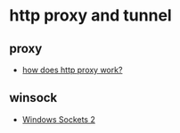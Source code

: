 # http proxy and tunnel

## proxy

- [how does http proxy work?](https://stackoverflow.com/questions/7155529/how-does-http-proxy-work)

## winsock

- [Windows Sockets 2](https://docs.microsoft.com/zh-cn/windows/desktop/WinSock/windows-sockets-start-page-2)